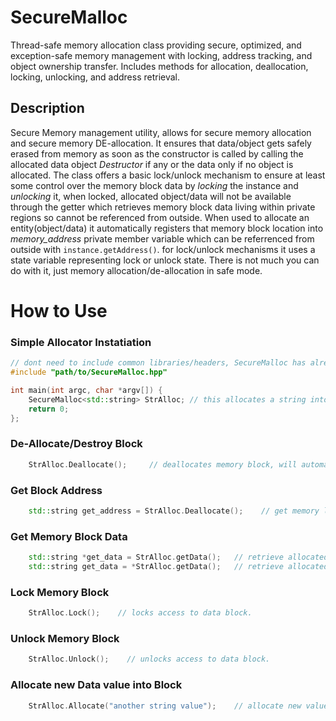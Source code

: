 # SecureMalloc
Thread-safe memory allocation class providing secure, optimized, and exception-safe memory management with locking, address tracking, and object ownership transfer. Includes methods for allocation, deallocation, locking, unlocking, and address retrieval.


## Description
Secure Memory management utility, allows for secure memory allocation and secure memory DE-allocation. It ensures that data/object gets safely erased from memory as soon as the constructor is called by calling the allocated data object *Destructor* if any or the data only if no object is allocated. The class offers a basic lock/unlock mechanism to ensure at least some control over the memory block data by *locking* the instance and *unlocking* it, when locked, allocated object/data will not be available through the getter which retrieves memory block data living within private regions so cannot be referenced from outside. When used to allocate an entity(object/data) it automatically registers that memory block location into *memory_address* private member variable which can be referrenced from outside with `instance.getAddress()`. for lock/unlock mechanisms it uses a state variable representing lock or unlock state. There is not much you can do with it, just memory allocation/de-allocation in safe mode.


# How to Use

### Simple Allocator Instatiation

```cpp
// dont need to include common libraries/headers, SecureMalloc has already access to most of them.
#include "path/to/SecureMalloc.hpp"

int main(int argc, char *argv[]) {
    SecureMalloc<std::string> StrAlloc; // this allocates a string into memory.
    return 0;
};
```

### De-Allocate/Destroy Block

```cpp
    StrAlloc.Deallocate();     // deallocates memory block, will automatically call allocated object destructor.
```


### Get Block Address

```cpp
    std::string get_address = StrAlloc.Deallocate();    // get memory location where object/data is stored. You should use direct initialization.
```

### Get Memory Block Data

```cpp
    std::string *get_data = StrAlloc.getData();   // retrieve allocated data with read-write access control, returns a pointer to the data
    std::string get_data = *StrAlloc.getData();   // retrieve allocated data with read-only access control, data itself.
```

### Lock Memory Block

```cpp
    StrAlloc.Lock();    // locks access to data block.
```

### Unlock Memory Block

```cpp
    StrAlloc.Unlock();    // unlocks access to data block.
```



### Allocate new Data value into Block

```cpp
    StrAlloc.Allocate("another string value");    // allocate new value
```

